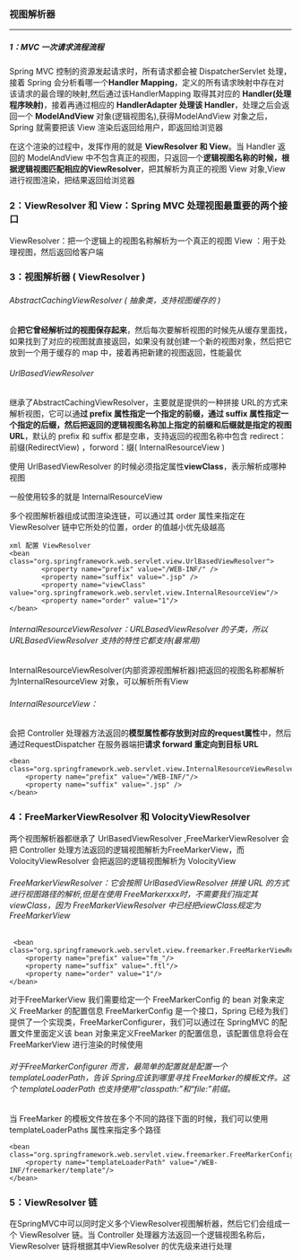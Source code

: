 ### 视图解析器

------

##### 1：MVC 一次请求流程流程

Spring MVC 控制的资源发起请求时，所有请求都会被 DispatcherServlet 处理，接着 Spring 会分析看哪一个**Handler Mapping**，定义的所有请求映射中存在对该请求的最合理的映射,然后通过该HandlerMapping 取得其对应的 **Handler(处理程序映射)**，接着再通过相应的 **HandlerAdapter 处理该 Handler**，处理之后会返回一个 **ModelAndView** 对象(逻辑视图名),获得ModelAndView 对象之后，Spring 就需要把该 View 渲染后返回给用户，即返回给浏览器

在这个渲染的过程中，发挥作用的就是 **ViewResolver 和 View**。当 Handler 返回的 ModelAndView 中不包含真正的视图，只返回一个**逻辑视图名称的时候，根据逻辑视图匹配相应的ViewResolver**，把其解析为真正的视图 View 对象,View进行视图渲染，把结果返回给浏览器

### 2：ViewResolver 和 View：Spring MVC 处理视图最重要的两个接口

ViewResolver：把一个逻辑上的视图名称解析为一个真正的视图 View ：用于处理视图，然后返回给客户端

### 3：视图解析器 ( ViewResolver )

###### AbstractCachingViewResolver ( 抽象类，支持视图缓存的 )

会**把它曾经解析过的视图保存起来**，然后每次要解析视图的时候先从缓存里面找，如果找到了对应的视图就直接返回，如果没有就创建一个新的视图对象，然后把它放到一个用于缓存的 map 中，接着再把新建的视图返回，性能最优

###### UrlBasedViewResolver

继承了AbstractCachingViewResolver，主要就是提供的一种拼接 URL的方式来解析视图，它可以通**过 prefix 属性指定一个指定的前缀，通过 suffix 属性指定一个指定的后缀，然后把返回的逻辑视图名称加上指定的前缀和后缀就是指定的视图 URL**，默认的 prefix 和 suffix 都是空串，支持返回的视图名称中包含 redirect：前缀(RedirectView) ，forword：缀( InternalResourceView )

使用 UrlBasedViewResolver 的时候必须指定属性**viewClass**，表示解析成哪种视图

一般使用较多的就是 InternalResourceView

多个视图解析器组成试图渲染连链，可以通过其 order 属性来指定在 ViewResolver 链中它所处的位置，order 的值越小优先级越高

```
xml 配置 ViewResolver
<bean class="org.springframework.web.servlet.view.UrlBasedViewResolver">
		<property name="prefix" value="/WEB-INF/" />
		<property name="suffix" value=".jsp" />
		<property name="viewClass" value="org.springframework.web.servlet.view.InternalResourceView"/>
		<property name="order" value="1"/>
</bean>
```

###### InternalResourceViewResolver：URLBasedViewResolver 的子类，所以URLBasedViewResolver 支持的特性它都支持(最常用)

InternalResourceViewResolver(内部资源视图解析器)把返回的视图名称都解析为InternalResourceView 对象，可以解析所有View

###### InternalResourceView：

会把 Controller 处理器方法返回的**模型属性都存放到对应的request属性**中，然后通过RequestDispatcher 在服务器端把**请求 forward 重定向到目标 URL**

```
<bean class="org.springframework.web.servlet.view.InternalResourceViewResolver">
	<property name="prefix" value="/WEB-INF/"/>
	<property name="suffix" value=".jsp" />
</bean>
```

### 4：FreeMarkerViewResolver 和 VolocityViewResolver

两个视图解析器都继承了 UrlBasedViewResolver ,FreeMarkerViewResolver 会把 Controller 处理方法返回的逻辑视图解析为FreeMarkerView，而 VolocityViewResolver 会把返回的逻辑视图解析为 VolocityView

###### FreeMarkerViewResolver：它会按照 UrlBasedViewResolver 拼接 URL 的方式进行视图路径的解析,但是在使用 FreeMarkerxxx时，不需要我们指定其 viewClass，因为 FreeMarkerViewResolver 中已经把viewClass规定为FreeMarkerView

```
 <bean class="org.springframework.web.servlet.view.freemarker.FreeMarkerViewResolver">
	<property name="prefix" value="fm_"/>
	<property name="suffix" value=".ftl"/>
	<property name="order" value="1"/>
</bean>
```

对于FreeMarkerView 我们需要给定一个 FreeMarkerConfig 的 bean 对象来定义 FreeMarker 的配置信息 FreeMarkerConfig 是一个接口，Spring 已经为我们提供了一个实现类，FreeMarkerConfigurer，我们可以通过在 SpringMVC 的配置文件里面定义该 bean 对象来定义FreeMarker 的配置信息，该配置信息将会在 FreeMarkerView 进行渲染的时候使用

###### 对于FreeMarkerConfigurer 而言，最简单的配置就是配置一个 templateLoaderPath，告诉 Spring应该到哪里寻找 FreeMarker的模板文件。这个 templateLoaderPath 也支持使用“classpath:”和“file:”前缀。

当 FreeMarker 的模板文件放在多个不同的路径下面的时候，我们可以使用templateLoaderPaths 属性来指定多个路径

```
<bean class="org.springframework.web.servlet.view.freemarker.FreeMarkerConfigurer">
	<property name="templateLoaderPath" value="/WEB-INF/freemarker/template"/>
</bean>
```

### 5：ViewResolver 链

在SpringMVC中可以同时定义多个ViewResolver视图解析器，然后它们会组成一个 ViewResolver 链。当 Controller 处理器方法返回一个逻辑视图名称后，ViewResolver 链将根据其中ViewResolver 的优先级来进行处理